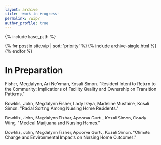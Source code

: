 ```yaml
---
layout: archive
title: "Work in Progress"
permalink: /wip/
author_profile: true
---
```


{% include base_path %}

{% for post in site.wip | sort: 'priority' %}
  {% include archive-single.html %}
{% endfor %}



# In Preparation
Fisher, Megdalynn, Ari Ne'eman, Kosali Simon. "Resident Intent to Return to the Community: Implications of Facility Quality and Ownership on Transition Patterns."

Bowblis, John, Megdalynn Fisher, Lady Ikeya, Madeline Mustaine, Kosali Simon. "Racial Sorting Among Nursing Home Residents."

Bowblis, John, Megdalynn Fisher, Apoorva Gurtu, Kosali Simon, Coady Wing. "Medical Marijuana and Nursing Homes."

Bowblis, John, Megdalynn Fisher, Apoorva Gurtu, Kosali Simon. "Climate Change and Environmental Impacts on Nursing Home Outcomes."
